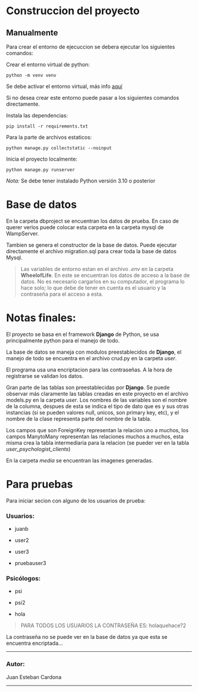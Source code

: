 # Construccion del proyecto

<!-- 

Para un proceso automático solo deberá ejecutar el la imagen de Docker

## En linux:

Ejecuta el siguiente comando:
    
    docker run -it --rm -p 8000:8000 imagenLinux

## En Windows:
Ejecuta el siguiente comando:

    docker run -it --rm -p 8000:8000 imagenWindows

*Nota:* Deberá tener Docker instalado en su sistema -->

## Manualmente

Para crear el entorno de ejecuccion se debera ejecutar los siguientes comandos:

Crear el entorno virtual de python:

    python -m venv venv

Se debe activar el entorno virtual, más info [aquí](https://docs.python.org/3/library/venv.html#:~:text=A%20virtual%20environment%20is%20created,the%20virtual%20environment%20are%20available.)

Si no desea crear este entorno puede pasar a los siguientes comandos directamente.

Instala las dependencias:

    pip install -r requirements.txt

Para la parte de archivos estaticos:

    python manage.py collectstatic --noinput

Inicia el proyecto localmente:

    python manage.py runserver

*Nota:* Se debe tener instalado Python versión 3.10 o posterior

# Base de datos

En la carpeta dbproject se encuentran los datos de prueba. En caso de querer verlos puede colocar esta carpeta en la carpeta mysql de WampServer.

Tambien se genera el constructor de la base de datos. Puede ejecutar directamente el archivo migration.sql para crear toda la base de datos Mysql.

>Las variables de entorno estan en el archivo *.env* en la carpeta **WheelofLife**. En este se encuentran los datos de acceso a la base de datos. No es necesario cargarlos en su computador, el programa lo hace solo; lo que debe de tener en cuenta es el usuario y la contraseña para el acceso a esta.

# Notas finales:

El proyecto se basa en  el framework **Django** de Python, se usa principalmente python para el manejo de todo. 

La base de datos se maneja con modulos preestablecidos de **Django**, el manejo de todo se encuentra en el archivo crud.py en la carpeta *user*.

El programa usa una encriptacion para las contraseñas. A la hora de registrarse se validan los datos.

Gran parte de las tablas son preestablecidas por **Django**. Se puede observar más claramente las tablas creadas en este proyecto en el archivo models.py en la carpeta *user*. Los nombres de las variables son el nombre de la columna, despues de esta se indica el tipo de dato que es y sus otras instancias (si se pueden valores null, unicos, son primary key, etc), y el nombre de la clase representa parte del nombre de la tabla.

Los campos que son ForeignKey representan la relacion uno a muchos, los campos ManytoMany representan las relaciones muchos a muchos, esta misma crea la tabla intermediaria para la relacion (se pueder ver en la tabla *user_psychologist_clients*)

En la carpeta *media* se encuentran las imagenes generadas.

# Para pruebas

Para iniciar secion con alguno de los usuarios de prueba:

### Usuarios:
- juanb

- user2

- user3

- pruebauser3

### Psicólogos:
- psi

- psi2

- hola

>PARA TODOS LOS USUARIOS LA CONTRASEÑA ES: holaquehace?2

La contraseña no se puede ver en la base de datos ya que esta se encuentra encriptada...

---
### Autor:
Juan Esteban Cardona

---


